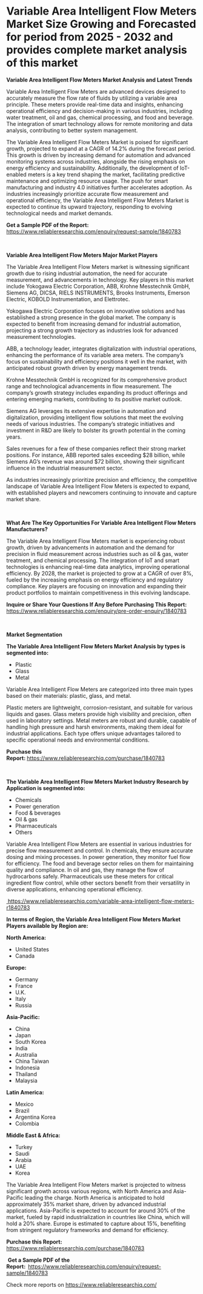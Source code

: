 <p><h1>Variable Area Intelligent Flow Meters Market Size Growing and Forecasted for period from 2025 - 2032 and provides complete market analysis of this market</h1></p><p><strong>Variable Area Intelligent Flow Meters Market Analysis and Latest Trends</strong></p>
<p><p>Variable Area Intelligent Flow Meters are advanced devices designed to accurately measure the flow rate of fluids by utilizing a variable area principle. These meters provide real-time data and insights, enhancing operational efficiency and decision-making in various industries, including water treatment, oil and gas, chemical processing, and food and beverage. The integration of smart technology allows for remote monitoring and data analysis, contributing to better system management.</p><p>The Variable Area Intelligent Flow Meters Market is poised for significant growth, projected to expand at a CAGR of 14.2% during the forecast period. This growth is driven by increasing demand for automation and advanced monitoring systems across industries, alongside the rising emphasis on energy efficiency and sustainability. Additionally, the development of IoT-enabled meters is a key trend shaping the market, facilitating predictive maintenance and optimizing resource usage. The push for smart manufacturing and industry 4.0 initiatives further accelerates adoption. As industries increasingly prioritize accurate flow measurement and operational efficiency, the Variable Area Intelligent Flow Meters Market is expected to continue its upward trajectory, responding to evolving technological needs and market demands.</p></p>
<p><strong>Get a Sample PDF of the Report:&nbsp;</strong> <a href="https://www.reliableresearchiq.com/enquiry/request-sample/1840783?utm_campaign=2306&utm_medium=2&utm_source=Github&utm_content=ia&utm_term=28022025&utm_id=variable-area-intelligent-flow-meters">https://www.reliableresearchiq.com/enquiry/request-sample/1840783</a></p>
<p>&nbsp;</p>
<p><strong>Variable Area Intelligent Flow Meters Major Market Players</strong></p>
<p><p>The Variable Area Intelligent Flow Meters market is witnessing significant growth due to rising industrial automation, the need for accurate measurement, and advancements in technology. Key players in this market include Yokogawa Electric Corporation, ABB, Krohne Messtechnik GmbH, Siemens AG, DICSA, RIELS INSTRUMENTS, Brooks Instruments, Emerson Electric, KOBOLD Instrumentation, and Elettrotec.</p><p>Yokogawa Electric Corporation focuses on innovative solutions and has established a strong presence in the global market. The company is expected to benefit from increasing demand for industrial automation, projecting a strong growth trajectory as industries look for advanced measurement technologies.</p><p>ABB, a technology leader, integrates digitalization with industrial operations, enhancing the performance of its variable area meters. The company’s focus on sustainability and efficiency positions it well in the market, with anticipated robust growth driven by energy management trends.</p><p>Krohne Messtechnik GmbH is recognized for its comprehensive product range and technological advancements in flow measurement. The company’s growth strategy includes expanding its product offerings and entering emerging markets, contributing to its positive market outlook.</p><p>Siemens AG leverages its extensive expertise in automation and digitalization, providing intelligent flow solutions that meet the evolving needs of various industries. The company’s strategic initiatives and investment in R&D are likely to bolster its growth potential in the coming years.</p><p>Sales revenues for a few of these companies reflect their strong market positions. For instance, ABB reported sales exceeding $28 billion, while Siemens AG’s revenue was around $72 billion, showing their significant influence in the industrial measurement sector.</p><p>As industries increasingly prioritize precision and efficiency, the competitive landscape of Variable Area Intelligent Flow Meters is expected to expand, with established players and newcomers continuing to innovate and capture market share.</p></p>
<p>&nbsp;</p>
<p><strong>What Are The Key Opportunities For Variable Area Intelligent Flow Meters Manufacturers?</strong></p>
<p><p>The Variable Area Intelligent Flow Meters market is experiencing robust growth, driven by advancements in automation and the demand for precision in fluid measurement across industries such as oil & gas, water treatment, and chemical processing. The integration of IoT and smart technologies is enhancing real-time data analytics, improving operational efficiency. By 2028, the market is projected to grow at a CAGR of over 8%, fueled by the increasing emphasis on energy efficiency and regulatory compliance. Key players are focusing on innovation and expanding their product portfolios to maintain competitiveness in this evolving landscape.</p></p>
<p><strong>Inquire or Share Your Questions If Any Before Purchasing This Report:</strong> <a href="https://www.reliableresearchiq.com/enquiry/pre-order-enquiry/1840783?utm_campaign=2306&utm_medium=2&utm_source=Github&utm_content=ia&utm_term=28022025&utm_id=variable-area-intelligent-flow-meters">https://www.reliableresearchiq.com/enquiry/pre-order-enquiry/1840783</a></p>
<p>&nbsp;</p>
<p><strong>Market Segmentation</strong></p>
<p><strong>The Variable Area Intelligent Flow Meters Market Analysis by types is segmented into:</strong></p>
<p><ul><li>Plastic</li><li>Glass</li><li>Metal</li></ul></p>
<p><p>Variable Area Intelligent Flow Meters are categorized into three main types based on their materials: plastic, glass, and metal. </p><p>Plastic meters are lightweight, corrosion-resistant, and suitable for various liquids and gases. Glass meters provide high visibility and precision, often used in laboratory settings. Metal meters are robust and durable, capable of handling high pressure and harsh environments, making them ideal for industrial applications. Each type offers unique advantages tailored to specific operational needs and environmental conditions.</p></p>
<p><strong>Purchase this Report:&nbsp;</strong><a href="https://www.reliableresearchiq.com/purchase/1840783?utm_campaign=2306&utm_medium=2&utm_source=Github&utm_content=ia&utm_term=28022025&utm_id=variable-area-intelligent-flow-meters">https://www.reliableresearchiq.com/purchase/1840783</a></p>
<p>&nbsp;</p>
<p><strong>The Variable Area Intelligent Flow Meters Market Industry Research by Application is segmented into:</strong></p>
<p><ul><li>Chemicals</li><li>Power generation</li><li>Food & beverages</li><li>Oil & gas</li><li>Pharmaceuticals</li><li>Others</li></ul></p>
<p><p>Variable Area Intelligent Flow Meters are essential in various industries for precise flow measurement and control. In chemicals, they ensure accurate dosing and mixing processes. In power generation, they monitor fuel flow for efficiency. The food and beverage sector relies on them for maintaining quality and compliance. In oil and gas, they manage the flow of hydrocarbons safely. Pharmaceuticals use these meters for critical ingredient flow control, while other sectors benefit from their versatility in diverse applications, enhancing operational efficiency.</p></p>
<p><a href="https://www.reliableresearchiq.com/variable-area-intelligent-flow-meters-r1840783?utm_campaign=2306&utm_medium=2&utm_source=Github&utm_content=ia&utm_term=28022025&utm_id=variable-area-intelligent-flow-meters">&nbsp;https://www.reliableresearchiq.com/variable-area-intelligent-flow-meters-r1840783</a></p>
<p><strong>In terms of Region, the Variable Area Intelligent Flow Meters Market Players available by Region are:</strong></p>
<p>
    <p> <strong> North America: </strong>
        <ul>
            <li>United States</li>
            <li>Canada</li>
        </ul>
        </p> 
    <p> <strong> Europe: </strong>
        <ul>
            <li>Germany</li>
            <li>France</li>
            <li>U.K.</li>
            <li>Italy</li>
            <li>Russia</li>
        </ul>
        </p> 
    <p> <strong> Asia-Pacific: </strong>
        <ul>
            <li>China</li>
            <li>Japan</li>
            <li>South Korea</li>
            <li>India</li>
            <li>Australia</li>
            <li>China Taiwan</li>
            <li>Indonesia</li>
            <li>Thailand</li>
            <li>Malaysia</li>
        </ul>
        </p> 
    <p> <strong> Latin America: </strong>
        <ul>
            <li>Mexico</li>
            <li>Brazil</li>
            <li>Argentina Korea</li>
            <li>Colombia</li>
        </ul>
        </p> 
    <p> <strong> Middle East & Africa: </strong>
        <ul>
            <li>Turkey</li>
            <li>Saudi</li>
            <li>Arabia</li>
            <li>UAE</li>
            <li>Korea</li>
        </ul>
    </p>
    </p>
<p><p>The Variable Area Intelligent Flow Meters market is projected to witness significant growth across various regions, with North America and Asia-Pacific leading the charge. North America is anticipated to hold approximately 35% market share, driven by advanced industrial applications. Asia-Pacific is expected to account for around 30% of the market, fueled by rapid industrialization in countries like China, which will hold a 20% share. Europe is estimated to capture about 15%, benefiting from stringent regulatory frameworks and demand for efficiency.</p></p>
<p><strong>Purchase this Report: </strong><a href="https://www.reliableresearchiq.com/purchase/1840783?utm_campaign=2306&utm_medium=2&utm_source=Github&utm_content=ia&utm_term=28022025&utm_id=variable-area-intelligent-flow-meters">https://www.reliableresearchiq.com/purchase/1840783</a></p>
<p>&nbsp;<strong>Get a Sample PDF of the Report:&nbsp;&nbsp;</strong><a href="https://www.reliableresearchiq.com/enquiry/request-sample/1840783?utm_campaign=2306&utm_medium=2&utm_source=Github&utm_content=ia&utm_term=28022025&utm_id=variable-area-intelligent-flow-meters">https://www.reliableresearchiq.com/enquiry/request-sample/1840783</a></p>
<p><strong></strong></p>
<p>Check more reports on <a href="https://www.reliableresearchiq.com/?utm_campaign=2306&utm_medium=2&utm_source=Github&utm_content=ia&utm_term=28022025&utm_id=variable-area-intelligent-flow-meters">https://www.reliableresearchiq.com/</a></p>